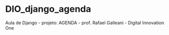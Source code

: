 # DIO_django_agenda
Aula de Django - projeto: AGENDA - prof. Rafael Galleani - Digital Innovation One
